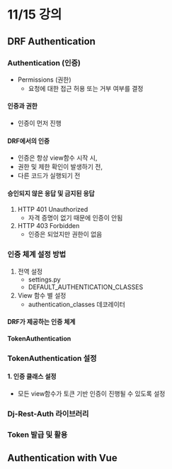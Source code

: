 # 11/15 강의
## DRF Authentication
### Authentication (인증)
- Permissions (권한)
    - 요청에 대한 접근 허용 또는 거부 여부를 결정

#### 인증과 권한
- 인증이 먼저 진행

#### DRF에서의 인증
- 인증은 항상 view함수 시작 시,
- 권한 및 제한 확인이 발생하기 전,
- 다른 코드가 실행되기 전

#### 승인되지 않은 응답 및 금지된 응답
1. HTTP 401 Unauthorized
    - 자격 증명이 없기 때문에 인증이 안됨
2. HTTP 403 Forbidden
    - 인증은 되었지만 권한이 없음

### 인증 체계 설정 방법
1. 전역 설정
    - settings.py
    - DEFAULT_AUTHENTICATION_CLASSES
2. View 함수 별 설정
    - authentication_classes 데코레이터

#### DRF가 제공하는 인증 체계

#### TokenAuthentication

### TokenAuthentication 설정
#### 1. 인증 클래스 설정
- 모든 view함수가 토큰 기반 인증이 진행될 수 있도록 설정

### Dj-Rest-Auth 라이브러리

### Token 발급 및 활용

## Authentication with Vue
